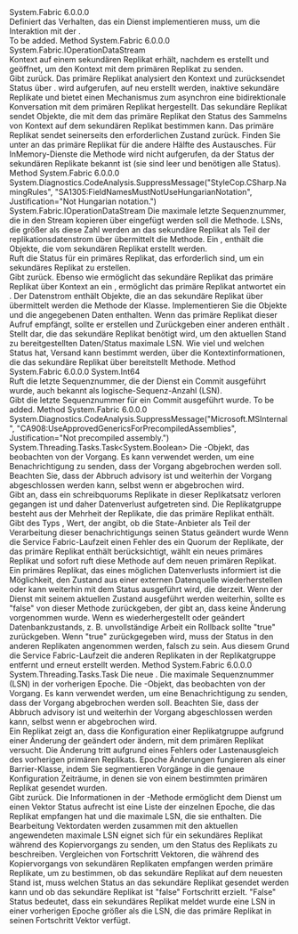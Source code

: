 <Type Name="IStateProvider" FullName="System.Fabric.IStateProvider">
  <TypeSignature Language="C#" Value="public interface IStateProvider" />
  <TypeSignature Language="ILAsm" Value=".class public interface auto ansi abstract IStateProvider" />
  <TypeSignature Language="DocId" Value="T:System.Fabric.IStateProvider" />
  <TypeSignature Language="VB.NET" Value="Public Interface IStateProvider" />
  <TypeSignature Language="F#" Value="type IStateProvider = interface" />
  <AssemblyInfo>
    <AssemblyName>System.Fabric</AssemblyName>
    <AssemblyVersion>6.0.0.0</AssemblyVersion>
  </AssemblyInfo>
  <Interfaces />
  <Docs>
    <summary>
      <para>Definiert das Verhalten, das ein Dienst implementieren muss, um die Interaktion mit der <see cref="T:System.Fabric.FabricReplicator" />.</para>
    </summary>
    <remarks>To be added.</remarks>
  </Docs>
  <Members>
    <Member MemberName="GetCopyContext">
      <MemberSignature Language="C#" Value="public System.Fabric.IOperationDataStream GetCopyContext ();" />
      <MemberSignature Language="ILAsm" Value=".method public hidebysig newslot virtual instance class System.Fabric.IOperationDataStream GetCopyContext() cil managed" />
      <MemberSignature Language="DocId" Value="M:System.Fabric.IStateProvider.GetCopyContext" />
      <MemberSignature Language="VB.NET" Value="Public Function GetCopyContext () As IOperationDataStream" />
      <MemberSignature Language="F#" Value="abstract member GetCopyContext : unit -&gt; System.Fabric.IOperationDataStream" Usage="iStateProvider.GetCopyContext " />
      <MemberType>Method</MemberType>
      <AssemblyInfo>
        <AssemblyName>System.Fabric</AssemblyName>
        <AssemblyVersion>6.0.0.0</AssemblyVersion>
      </AssemblyInfo>
      <ReturnValue>
        <ReturnType>System.Fabric.IOperationDataStream</ReturnType>
      </ReturnValue>
      <Parameters />
      <Docs>
        <summary>
          <para>Kontext auf einem sekundären Replikat erhält, nachdem es erstellt und geöffnet, um den Kontext mit dem primären Replikat zu senden.</para>
        </summary>
        <returns>
          <para>Gibt <see cref="T:System.Fabric.IOperationDataStream" />zurück.</para>
        </returns>
        <remarks>
          <para>Das primäre Replikat analysiert den Kontext und zurücksendet Status über <see cref="M:System.Fabric.IStateProvider.GetCopyState(System.Int64,System.Fabric.IOperationDataStream)" />.</para>
          <para>
            <see cref="M:System.Fabric.IStateProvider.GetCopyContext" />wird aufgerufen, auf neu erstellt werden, inaktive sekundäre Replikate und bietet einen Mechanismus zum asynchron eine bidirektionale Konversation mit dem primären Replikat hergestellt. Das sekundäre Replikat sendet <see cref="T:System.Fabric.OperationData" /> Objekte, die mit dem das primäre Replikat den Status des Sammelns von Kontext auf dem sekundären Replikat bestimmen kann. Das primäre Replikat sendet seinerseits den erforderlichen Zustand zurück.
                Finden Sie unter <see cref="M:System.Fabric.IStateProvider.GetCopyState(System.Int64,System.Fabric.IOperationDataStream)" /> an das primäre Replikat für die andere Hälfte des Austausches. </para>
          <para>Für InMemory-Dienste die <see cref="M:System.Fabric.IStateProvider.GetCopyContext" /> Methode wird nicht aufgerufen, da der Status der sekundären Replikate bekannt ist (sie sind leer und benötigen alle Status).</para>
        </remarks>
      </Docs>
    </Member>
    <Member MemberName="GetCopyState">
      <MemberSignature Language="C#" Value="public System.Fabric.IOperationDataStream GetCopyState (long upToSequenceNumber, System.Fabric.IOperationDataStream copyContext);" />
      <MemberSignature Language="ILAsm" Value=".method public hidebysig newslot virtual instance class System.Fabric.IOperationDataStream GetCopyState(int64 upToSequenceNumber, class System.Fabric.IOperationDataStream copyContext) cil managed" />
      <MemberSignature Language="DocId" Value="M:System.Fabric.IStateProvider.GetCopyState(System.Int64,System.Fabric.IOperationDataStream)" />
      <MemberSignature Language="VB.NET" Value="Public Function GetCopyState (upToSequenceNumber As Long, copyContext As IOperationDataStream) As IOperationDataStream" />
      <MemberSignature Language="F#" Value="abstract member GetCopyState : int64 * System.Fabric.IOperationDataStream -&gt; System.Fabric.IOperationDataStream" Usage="iStateProvider.GetCopyState (upToSequenceNumber, copyContext)" />
      <MemberType>Method</MemberType>
      <AssemblyInfo>
        <AssemblyName>System.Fabric</AssemblyName>
        <AssemblyVersion>6.0.0.0</AssemblyVersion>
      </AssemblyInfo>
      <Attributes>
        <Attribute>
          <AttributeName>System.Diagnostics.CodeAnalysis.SuppressMessage("StyleCop.CSharp.NamingRules", "SA1305:FieldNamesMustNotUseHungarianNotation", Justification="Not Hungarian notation.")</AttributeName>
        </Attribute>
      </Attributes>
      <ReturnValue>
        <ReturnType>System.Fabric.IOperationDataStream</ReturnType>
      </ReturnValue>
      <Parameters>
        <Parameter Name="upToSequenceNumber" Type="System.Int64" />
        <Parameter Name="copyContext" Type="System.Fabric.IOperationDataStream" />
      </Parameters>
      <Docs>
        <param name="upToSequenceNumber">
          <para>Die maximale letzte Sequenznummer, die in den Stream kopieren über eingefügt werden soll die <see cref="M:System.Fabric.IStateReplicator.GetCopyStream" /> Methode.
            LSNs, die größer als diese Zahl werden an das sekundäre Replikat als Teil der replikationsdatenstrom über übermittelt die <see cref="M:System.Fabric.IStateReplicator.GetReplicationStream" /> Methode.</para>
        </param>
        <param name="copyContext">
          <para>Ein <see cref="T:System.Fabric.IOperationDataStream" /> , enthält die <see cref="T:System.Fabric.OperationData" /> Objekte, die vom sekundären Replikat erstellt werden. </para>
        </param>
        <summary>
          <para>Ruft die Status für ein primäres Replikat, das erforderlich sind, um ein sekundäres Replikat zu erstellen.</para>
        </summary>
        <returns>
          <para>Gibt <see cref="T:System.Fabric.IOperationDataStream" />zurück.</para>
        </returns>
        <remarks>
          <para>Ebenso wie <see cref="M:System.Fabric.IStateProvider.GetCopyContext" /> ermöglicht das sekundäre Replikat das primäre Replikat über Kontext an ein <see cref="T:System.Fabric.IOperationDataStream" />, <see cref="M:System.Fabric.IStateProvider.GetCopyState(System.Int64,System.Fabric.IOperationDataStream)" /> ermöglicht das primäre Replikat antwortet ein <see cref="T:System.Fabric.IOperationDataStream" />. Der Datenstrom enthält Objekte, die an das sekundäre Replikat über übermittelt werden die <see cref="M:System.Fabric.IStateReplicator.GetCopyStream" /> Methode der <see cref="T:System.Fabric.FabricReplicator" /> Klasse. Implementieren Sie die Objekte <see cref="T:System.Fabric.IOperation" /> und die angegebenen Daten enthalten. </para>
          <para> Wenn das primäre Replikat dieser Aufruf empfängt, sollte er erstellen und Zurückgeben einer anderen <see cref="T:System.Fabric.IOperationDataStream" /> enthält <see cref="T:System.Fabric.OperationData" />. <see cref="T:System.Fabric.OperationData" />Stellt dar, die das sekundäre Replikat benötigt wird, um den aktuellen Stand zu bereitgestellten Daten/Status <paramref name="upToSequenceNumber" /> maximale LSN. Wie viel und welchen Status hat, Versand kann bestimmt werden, über die Kontextinformationen, die das sekundäre Replikat über bereitstellt <see cref="M:System.Fabric.IStateProvider.GetCopyContext" /> Methode.</para>
        </remarks>
      </Docs>
    </Member>
    <Member MemberName="GetLastCommittedSequenceNumber">
      <MemberSignature Language="C#" Value="public long GetLastCommittedSequenceNumber ();" />
      <MemberSignature Language="ILAsm" Value=".method public hidebysig newslot virtual instance int64 GetLastCommittedSequenceNumber() cil managed" />
      <MemberSignature Language="DocId" Value="M:System.Fabric.IStateProvider.GetLastCommittedSequenceNumber" />
      <MemberSignature Language="VB.NET" Value="Public Function GetLastCommittedSequenceNumber () As Long" />
      <MemberSignature Language="F#" Value="abstract member GetLastCommittedSequenceNumber : unit -&gt; int64" Usage="iStateProvider.GetLastCommittedSequenceNumber " />
      <MemberType>Method</MemberType>
      <AssemblyInfo>
        <AssemblyName>System.Fabric</AssemblyName>
        <AssemblyVersion>6.0.0.0</AssemblyVersion>
      </AssemblyInfo>
      <ReturnValue>
        <ReturnType>System.Int64</ReturnType>
      </ReturnValue>
      <Parameters />
      <Docs>
        <summary>
          <para>Ruft die letzte Sequenznummer, die der Dienst ein Commit ausgeführt wurde, auch bekannt als logische-Sequenz-Anzahl (LSN). </para>
        </summary>
        <returns>
          <para>Gibt die letzte Sequenznummer für ein Commit ausgeführt wurde.</para>
        </returns>
        <remarks>To be added.</remarks>
      </Docs>
    </Member>
    <Member MemberName="OnDataLossAsync">
      <MemberSignature Language="C#" Value="public System.Threading.Tasks.Task&lt;bool&gt; OnDataLossAsync (System.Threading.CancellationToken cancellationToken);" />
      <MemberSignature Language="ILAsm" Value=".method public hidebysig newslot virtual instance class System.Threading.Tasks.Task`1&lt;bool&gt; OnDataLossAsync(valuetype System.Threading.CancellationToken cancellationToken) cil managed" />
      <MemberSignature Language="DocId" Value="M:System.Fabric.IStateProvider.OnDataLossAsync(System.Threading.CancellationToken)" />
      <MemberSignature Language="F#" Value="abstract member OnDataLossAsync : System.Threading.CancellationToken -&gt; System.Threading.Tasks.Task&lt;bool&gt;" Usage="iStateProvider.OnDataLossAsync cancellationToken" />
      <MemberType>Method</MemberType>
      <AssemblyInfo>
        <AssemblyName>System.Fabric</AssemblyName>
        <AssemblyVersion>6.0.0.0</AssemblyVersion>
      </AssemblyInfo>
      <Attributes>
        <Attribute>
          <AttributeName>System.Diagnostics.CodeAnalysis.SuppressMessage("Microsoft.MSInternal", "CA908:UseApprovedGenericsForPrecompiledAssemblies", Justification="Not precompiled assembly.")</AttributeName>
        </Attribute>
      </Attributes>
      <ReturnValue>
        <ReturnType>System.Threading.Tasks.Task&lt;System.Boolean&gt;</ReturnType>
      </ReturnValue>
      <Parameters>
        <Parameter Name="cancellationToken" Type="System.Threading.CancellationToken" />
      </Parameters>
      <Docs>
        <param name="cancellationToken">
          <para>Die <see cref="T:System.Threading.CancellationToken" /> -Objekt, das beobachten von der Vorgang. Es kann verwendet werden, um eine Benachrichtigung zu senden, dass der Vorgang abgebrochen werden soll. Beachten Sie, dass der Abbruch advisory ist und weiterhin der Vorgang abgeschlossen werden kann, selbst wenn er abgebrochen wird.</para>
        </param>
        <summary>
          <para>Gibt an, dass ein schreibquorums Replikate in dieser Replikatsatz verloren gegangen ist und daher Datenverlust aufgetreten sind. Die Replikatgruppe besteht aus der Mehrheit der Replikate, die das primäre Replikat enthält. </para>
        </summary>
        <returns>
          <para>Gibt <see cref="T:System.Threading.Tasks.Task`1" /> des Typs <see cref="T:System.Boolean" />, Wert, der angibt, ob die State-Anbieter als Teil der Verarbeitung dieser benachrichtigungs seinen Status geändert wurde</para>
        </returns>
        <remarks>
          <para>Wenn die Service Fabric-Laufzeit einen Fehler des ein Quorum der Replikate, der das primäre Replikat enthält berücksichtigt, wählt ein neues primäres Replikat und sofort ruft diese Methode auf dem neuen primären Replikat. Ein primäres Replikat, das eines möglichen Datenverlusts informiert ist die Möglichkeit, den Zustand aus einer externen Datenquelle wiederherstellen oder kann weiterhin mit dem Status ausgeführt wird, die derzeit. Wenn der Dienst mit seinem aktuellen Zustand ausgeführt werden weiterhin, sollte es "false" von dieser Methode zurückgeben, der gibt an, dass keine Änderung vorgenommen wurde. Wenn es wiederhergestellt oder geändert Datenbankzustands, z. B. unvollständige Arbeit ein Rollback sollte "true" zurückgeben. Wenn "true" zurückgegeben wird, muss der Status in den anderen Replikaten angenommen werden, falsch zu sein.
            Aus diesem Grund die Service Fabric-Laufzeit die anderen Replikaten in der Replikatgruppe entfernt und erneut erstellt werden.</para>
        </remarks>
      </Docs>
    </Member>
    <Member MemberName="UpdateEpochAsync">
      <MemberSignature Language="C#" Value="public System.Threading.Tasks.Task UpdateEpochAsync (System.Fabric.Epoch epoch, long previousEpochLastSequenceNumber, System.Threading.CancellationToken cancellationToken);" />
      <MemberSignature Language="ILAsm" Value=".method public hidebysig newslot virtual instance class System.Threading.Tasks.Task UpdateEpochAsync(valuetype System.Fabric.Epoch epoch, int64 previousEpochLastSequenceNumber, valuetype System.Threading.CancellationToken cancellationToken) cil managed" />
      <MemberSignature Language="DocId" Value="M:System.Fabric.IStateProvider.UpdateEpochAsync(System.Fabric.Epoch,System.Int64,System.Threading.CancellationToken)" />
      <MemberSignature Language="F#" Value="abstract member UpdateEpochAsync : System.Fabric.Epoch * int64 * System.Threading.CancellationToken -&gt; System.Threading.Tasks.Task" Usage="iStateProvider.UpdateEpochAsync (epoch, previousEpochLastSequenceNumber, cancellationToken)" />
      <MemberType>Method</MemberType>
      <AssemblyInfo>
        <AssemblyName>System.Fabric</AssemblyName>
        <AssemblyVersion>6.0.0.0</AssemblyVersion>
      </AssemblyInfo>
      <ReturnValue>
        <ReturnType>System.Threading.Tasks.Task</ReturnType>
      </ReturnValue>
      <Parameters>
        <Parameter Name="epoch" Type="System.Fabric.Epoch" />
        <Parameter Name="previousEpochLastSequenceNumber" Type="System.Int64" />
        <Parameter Name="cancellationToken" Type="System.Threading.CancellationToken" />
      </Parameters>
      <Docs>
        <param name="epoch">
          <para>Die neue <see cref="T:System.Fabric.Epoch" />.</para>
        </param>
        <param name="previousEpochLastSequenceNumber">
          <para> Die maximale Sequenznummer (LSN) in der vorherigen Epoche.</para>
        </param>
        <param name="cancellationToken">
          <para>Die <see cref="T:System.Threading.CancellationToken" /> -Objekt, das beobachten von der Vorgang. Es kann verwendet werden, um eine Benachrichtigung zu senden, dass der Vorgang abgebrochen werden soll. Beachten Sie, dass der Abbruch advisory ist und weiterhin der Vorgang abgeschlossen werden kann, selbst wenn er abgebrochen wird.</para>
        </param>
        <summary>
          <para>Ein Replikat zeigt an, dass die Konfiguration einer Replikatgruppe aufgrund einer Änderung der geändert oder ändern, mit dem primären Replikat versucht. Die Änderung tritt aufgrund eines Fehlers oder Lastenausgleich des vorherigen primären Replikats. Epoche Änderungen fungieren als einer Barrier-Klasse, indem Sie segmentieren Vorgänge in die genaue Konfiguration Zeiträume, in denen sie von einem bestimmten primären Replikat gesendet wurden.</para>
        </summary>
        <returns>
          <para>Gibt <see cref="T:System.Threading.Tasks.Task" />zurück.</para>
        </returns>
        <remarks>
          <para>Die Informationen in der <see cref="M:System.Fabric.IStateProvider.UpdateEpochAsync(System.Fabric.Epoch,System.Int64,System.Threading.CancellationToken)" /> -Methode ermöglicht dem Dienst um einen Vektor Status aufrecht ist eine Liste der einzelnen Epoche, die das Replikat empfangen hat und die maximale LSN, die sie enthalten. </para>
          <para>
                Die Bearbeitung Vektordaten werden zusammen mit den aktuellen angewendeten maximale LSN eignet sich für ein sekundäres Replikat während des Kopiervorgangs zu senden, um den Status des Replikats zu beschreiben.</para>
          <para>
                Vergleichen von Fortschritt Vektoren, die während des Kopiervorgangs von sekundären Replikaten empfangen werden primäre Replikate, um zu bestimmen, ob das sekundäre Replikat auf dem neuesten Stand ist, muss welchen Status an das sekundäre Replikat gesendet werden kann und ob das sekundäre Replikat ist "false" Fortschritt erzielt. </para>
          <para>"False" Status bedeutet, dass ein sekundäres Replikat meldet wurde eine LSN in einer vorherigen Epoche größer als die LSN, die das primäre Replikat in seinen Fortschritt Vektor verfügt. </para>
        </remarks>
      </Docs>
    </Member>
  </Members>
</Type>